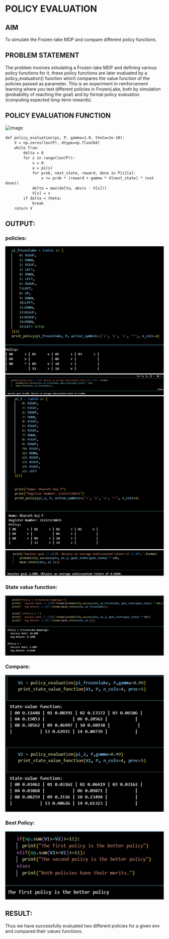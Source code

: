 # POLICY EVALUATION

## AIM
To simulate the Frozen-lake MDP and compare different policy functions.

## PROBLEM STATEMENT
The problem involves simulating a Frozen-lake MDP and defining various policy functions for it, these policy functions are later evaluated by a policy_evaluation() function which compares the value function of the policies passed as parameter. This is an experiment in reinforcement learning where you test different policies in FrozenLake, both by simulation (probability of reaching the goal) and by formal policy evaluation (computing expected long-term rewards).

## POLICY EVALUATION FUNCTION

<img width="685" height="130" alt="image" src="https://github.com/user-attachments/assets/834db01d-47b9-40d8-895e-5b7fc488ed1d" />

```
def policy_evaluation(pi, P, gamma=1.0, theta=1e-10):
    V = np.zeros(len(P), dtype=np.float64)
    while True:
        delta = 0
        for s in range(len(P)):
            v = 0
            a = pi(s)
            for prob, next_state, reward, done in P[s][a]:
                v += prob * (reward + gamma * V[next_state] * (not done))
            delta = max(delta, abs(v - V[s]))
            V[s] = v
        if delta < theta:
            break
    return V
```

## OUTPUT:

### policies:
![alt text](output/image.png)
![alt text](<output/image copy.png>)
![alt text](<output/image copy 2.png>)
![alt text](<output/image copy 3.png>)

### State value function:
![alt text](<output/image copy 4.png>)

### Compare:
![alt text](<output/image copy 5.png>)

### Best Policy:
![alt text](<output/image copy 6.png>)

## RESULT:
Thus we have successfully evaluated two different policies for a given env and compared their values functions.